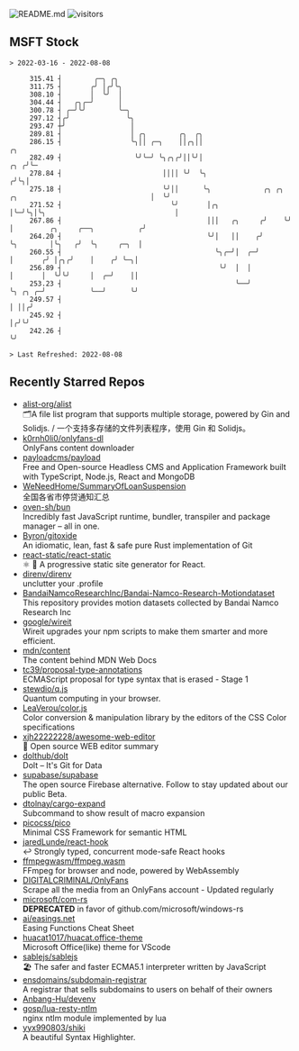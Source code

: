 ![README.md](https://github.com/Gerhut/Gerhut/workflows/README.md/badge.svg)
![visitors](https://visitors.vercel.app/Gerhut/Gerhut?token=8cf69d1f6813d272ef062726b6070c9be4ff72038cfe5a7ded7384a8da65d866)

## MSFT Stock

```
> 2022-03-16 - 2022-08-08

     315.41 ┤        ╭─╮ ╭╮                                                                                      
     311.75 ┤       ╭╯ │╭╯╰╮                                                                                     
     308.10 ┤       │  ╰╯  │                                                                                     
     304.44 ┤   ╭╮╭─╯      │                                                                                     
     300.78 ┤ ╭─╯╰╯        ╰─╮                                                                                   
     297.12 ┤╭╯              ╰╮                                                                                  
     293.47 ┼╯                │                                                                                  
     289.81 ┤                 │ ╭╮        ╭╮  ╭╮                                                                 
     286.15 ┤                 ╰╮││ ╭─╮    ││╭╮││                                                             ╭╮  
     282.49 ┤                  ╰╯╰─╯ ╰╮╭╮╭╯││╰╯│                                                         ╭╮ ╭╯╰─ 
     278.84 ┤                         ││││ ╰╯  ╰╮                                                       ╭╯╰╮│    
     275.18 ┤                         ╰╯││      ╰╮             ╭╮ ╭╮ ╭╮                                 │  ╰╯    
     271.52 ┤                           ╰╯       │╭╮           │╰─╯╰╮│╰╮                                │        
     267.86 ┤                                    │││   ╭╮     ╭╯    ╰╯ │         ╭╮     ╭──╮           ╭╯        
     264.20 ┤                                    ╰╯│   ││    ╭╯        ╰╮        │╰╮   ╭╯  ╰╮     ╭─╮  │         
     260.55 ┤                                      ╰╮╭─╯│  ╭─╯          │       ╭╯ │╭╮╭╯    │    ╭╯ ╰─╮│         
     256.89 ┤                                       ╰╯  │  │            │       │  ╰╯╰╯     │  ╭─╯    ││         
     253.23 ┤                                           ╰──╯            ╰╮ ╭╮ ╭─╯           ╰──╯      ╰╯         
     249.57 ┤                                                            │ ││╭╯                                  
     245.92 ┤                                                            │╭╯╰╯                                   
     242.26 ┤                                                            ╰╯                                      

> Last Refreshed: 2022-08-08
```

## Recently Starred Repos

- [alist-org/alist](https://github.com/alist-org/alist)  
  🗂️A file list program that supports multiple storage, powered by Gin and Solidjs. / 一个支持多存储的文件列表程序，使用 Gin 和 Solidjs。
- [k0rnh0li0/onlyfans-dl](https://github.com/k0rnh0li0/onlyfans-dl)  
  OnlyFans content downloader
- [payloadcms/payload](https://github.com/payloadcms/payload)  
  Free and Open-source Headless CMS and Application Framework built with TypeScript, Node.js, React and MongoDB
- [WeNeedHome/SummaryOfLoanSuspension](https://github.com/WeNeedHome/SummaryOfLoanSuspension)  
  全国各省市停贷通知汇总
- [oven-sh/bun](https://github.com/oven-sh/bun)  
  Incredibly fast JavaScript runtime, bundler, transpiler and package manager – all in one.
- [Byron/gitoxide](https://github.com/Byron/gitoxide)  
  An idiomatic, lean, fast & safe pure Rust implementation of Git
- [react-static/react-static](https://github.com/react-static/react-static)  
  ⚛️ 🚀 A progressive static site generator for React.
- [direnv/direnv](https://github.com/direnv/direnv)  
  unclutter your .profile
- [BandaiNamcoResearchInc/Bandai-Namco-Research-Motiondataset](https://github.com/BandaiNamcoResearchInc/Bandai-Namco-Research-Motiondataset)  
  This repository provides motion datasets collected by Bandai Namco Research Inc
- [google/wireit](https://github.com/google/wireit)  
  Wireit upgrades your npm scripts to make them smarter and more efficient.
- [mdn/content](https://github.com/mdn/content)  
  The content behind MDN Web Docs
- [tc39/proposal-type-annotations](https://github.com/tc39/proposal-type-annotations)  
  ECMAScript proposal for type syntax that is erased - Stage 1
- [stewdio/q.js](https://github.com/stewdio/q.js)  
  Quantum computing in your browser.
- [LeaVerou/color.js](https://github.com/LeaVerou/color.js)  
  Color conversion & manipulation library by the editors of the CSS Color specifications
- [xjh22222228/awesome-web-editor](https://github.com/xjh22222228/awesome-web-editor)  
  🔨  Open source WEB editor summary
- [dolthub/dolt](https://github.com/dolthub/dolt)  
  Dolt – It's Git for Data
- [supabase/supabase](https://github.com/supabase/supabase)  
  The open source Firebase alternative. Follow to stay updated about our public Beta.
- [dtolnay/cargo-expand](https://github.com/dtolnay/cargo-expand)  
  Subcommand to show result of macro expansion
- [picocss/pico](https://github.com/picocss/pico)  
  Minimal CSS Framework for semantic HTML
- [jaredLunde/react-hook](https://github.com/jaredLunde/react-hook)  
  ↩ Strongly typed, concurrent mode-safe React hooks
- [ffmpegwasm/ffmpeg.wasm](https://github.com/ffmpegwasm/ffmpeg.wasm)  
  FFmpeg for browser and node, powered by WebAssembly
- [DIGITALCRIMINAL/OnlyFans](https://github.com/DIGITALCRIMINAL/OnlyFans)  
  Scrape all the media from an OnlyFans account - Updated regularly
- [microsoft/com-rs](https://github.com/microsoft/com-rs)  
  **DEPRECATED** in favor of github.com/microsoft/windows-rs
- [ai/easings.net](https://github.com/ai/easings.net)  
  Easing Functions Cheat Sheet
- [huacat1017/huacat.office-theme](https://github.com/huacat1017/huacat.office-theme)  
  Microsoft Office(like) theme for VScode
- [sablejs/sablejs](https://github.com/sablejs/sablejs)  
  🏖️ The safer and faster ECMA5.1 interpreter written by JavaScript
- [ensdomains/subdomain-registrar](https://github.com/ensdomains/subdomain-registrar)  
  A registrar that sells subdomains to users on behalf of their owners
- [Anbang-Hu/devenv](https://github.com/Anbang-Hu/devenv)  
- [gosp/lua-resty-ntlm](https://github.com/gosp/lua-resty-ntlm)  
  nginx ntlm module implemented by lua
- [yyx990803/shiki](https://github.com/yyx990803/shiki)  
  A beautiful Syntax Highlighter.
